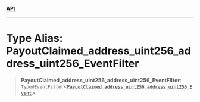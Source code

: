 [**API**](../../../README.md)

***

# Type Alias: PayoutClaimed\_address\_uint256\_address\_uint256\_EventFilter

> **PayoutClaimed\_address\_uint256\_address\_uint256\_EventFilter**: `TypedEventFilter`\<[`PayoutClaimed_address_uint256_address_uint256_Event`](PayoutClaimed_address_uint256_address_uint256_Event.md)\>
